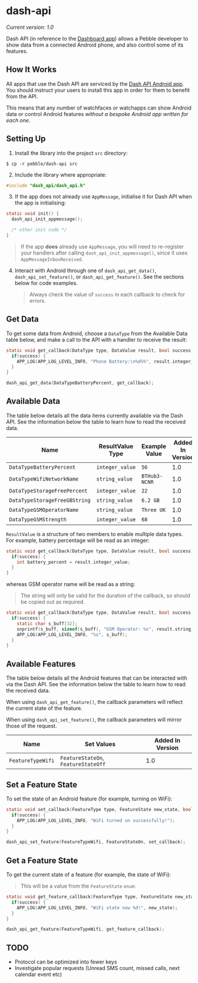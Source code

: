 # dash-api

*Current version: 1.0*

Dash API (in reference to the 
[Dashboard app](https://play.google.com/store/apps/details?id=com.wordpress.ninedof.dashboard)) 
allows a Pebble developer to show data from a connected Android phone, and also 
control some of its features.


## How It Works

All apps that use the Dash API are serviced by the [Dash API Android app](LINK).
You should instruct your users to install this app in order for them to benefit
from the API.

This means that any number of watchfaces or watchapps can show Android data or
control Android features _without a bespoke Android app written for each one_.


## Setting Up

1. Install the library into the project `src` directory:

  ```
  $ cp -r pebble/dash-api src
  ```

2. Include the library where appropriate:

  ```c
  #include "dash_api/dash_api.h"
  ```

3. If the app does not already use `AppMessage`, initialise it for Dash API
   when the app is initialising:

  ```c
  static void init() {
    dash_api_init_appmessage();

    /* other init code */
  }
  ```

  > If the app **does** already use `AppMessage`, you will need to re-register
  > your handlers after calling `dash_api_init_appmessage()`, since it uses
  > `AppMessageInboxReceived`.

4. Interact with Android through one of `dash_api_get_data()`,
   `dash_api_set_feature()`, or `dash_api_get_feature()`. See the sections below
   for code examples.

   > Always check the value of `success` in each callback to check for errors.


## Get Data 

To get some data from Android, choose a `DataType` from the Available Data
 table below, and make a call to the API with a handler to receive the result:

```c
static void get_callback(DataType type, DataValue result, bool success) {
  if(success) {
    APP_LOG(APP_LOG_LEVEL_INFO, "Phone Battery:\n%d%%", result.integer_value);
  }
}

dash_api_get_data(DataTypeBatteryPercent, get_callback);
```


## Available Data

The table below details all the data items currently available via the Dash API.
See the information below the table to learn how to read the received data.

| Name | ResultValue Type | Example Value | Added In Version |
|------|------------------|---------------|------------------|
| `DataTypeBatteryPercent` | `integer_value` | `56` | 1.0 |
| `DataTypeWifiNetworkName` | `string_value` | `BTHub3-NCNR` | 1.0 |
| `DataTypeStorageFreePercent` | `integer_value` | `22` | 1.0 |
| `DataTypeStorageFreeGBString` | `string_value` | `6.2 GB` | 1.0 |
| `DataTypeGSMOperatorName` | `string_value` | `Three UK` | 1.0 |
| `DataTypeGSMStrength` | `integer_value` | `68` | 1.0 |

`ResultValue` is a structure of two members to enable multiple data types. For
example, battery percentage will be read as an integer:

```c
static void get_callback(DataType type, DataValue result, bool success) {
  if(success) {
    int battery_percent = result.integer_value;
  }
}
```

whereas GSM operator name will be read as a string:

> The string will only be valid for the duration of the callback, so should be
> copied out as required.

```c
static void get_callback(DataType type, DataValue result, bool success) {
  if(success) {
    static char s_buff[32];
    snprintf(s_buff, sizeof(s_buff), "GSM Operator: %s", result.string_value);
    APP_LOG(APP_LOG_LEVEL_INFO, "%s", s_buff);
  }
}
```


## Available Features

The table below details all the Android features that can be interacted with via
the Dash API. See the information below the table to learn how to read the
received data.

When using `dash_api_get_feature()`, the callback parameters will reflect the
current state of the feature.

When using `dash_api_set_feature()`, the callback parameters will mirror those
of the request.


| Name | Set Values | Added In Version |
|------|------------|------------------|
| `FeatureTypeWifi` | `FeatureStateOn`, `FeatureStateOff` | 1.0 |


## Set a Feature State

To set the state of an Android feature (for example, turning on WiFi):

```c
static void set_callback(FeatureType type, FeatureState new_state, bool success) {
  if(success) {
    APP_LOG(APP_LOG_LEVEL_INFO, "WiFi turned on successfully!");
  }
}

dash_api_set_feature(FeatureTypeWifi, FeatureStateOn, set_callback);
```


## Get a Feature State

To get the current state of a feature (for example, the state of WiFi):

> This will be a value from the `FeatureState` `enum`:

```c
static void get_feature_callback(FeatureType type, FeatureState new_state, bool success) {
  if(success) {
    APP_LOG(APP_LOG_LEVEL_INFO, "WiFi state now %d!", new_state);
  }
}

dash_api_get_feature(FeatureTypeWifi, get_feature_callback);
```


## TODO

- Protocol can be optimized into fewer keys
- Investigate popular requests (Unread SMS count, missed calls, next calendar event etc)
